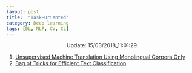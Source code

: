 ```yaml
---
layout: post
title:  "Task-Oriented"
category: Deep learning
tags: [DL, NLP, CV, CL]
---
```






<center> Update: 15/03/2018_11:01:29</center>

  	
1. [ Unsupervised Machine Translation Using Monolingual Corpora Only](https://rawgit.com/elbayadm/PaperNotes/master/notes/task_oriented/2018-Unsupervised-Machine-Translation-Using-Monolingual-Corpora-Only.html)
2. [ Bag of Tricks for Efficient Text Classification](https://rawgit.com/elbayadm/PaperNotes/master/notes/task_oriented/2016-Bag-of-Tricks-for-Efficient-Text-Classification.html)
